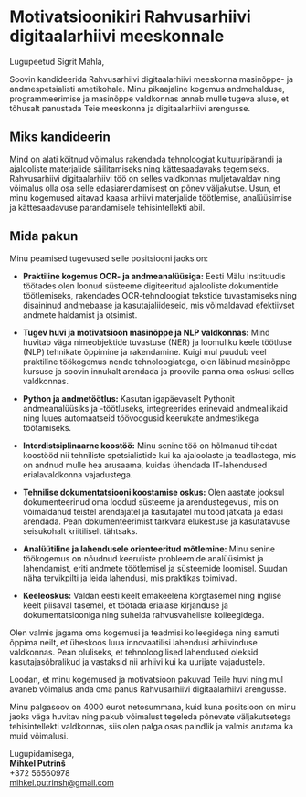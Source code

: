 # Motivatsioonikiri Rahvusarhiivi digitaalarhiivi meeskonnale

Lugupeetud Sigrit Mahla,

Soovin kandideerida Rahvusarhiivi digitaalarhiivi meeskonna masinõppe- ja andmespetsialisti ametikohale. Minu pikaajaline kogemus andmehalduse, programmeerimise ja masinõppe valdkonnas annab mulle tugeva aluse, et tõhusalt panustada Teie meeskonna ja digitaalarhiivi arengusse.

## Miks kandideerin

Mind on alati köitnud võimalus rakendada tehnoloogiat kultuuripärandi ja ajalooliste materjalide säilitamiseks ning kättesaadavaks tegemiseks. Rahvusarhiivi digitaalarhiivi töö on selles valdkonnas muljetavaldav ning võimalus olla osa selle edasiarendamisest on põnev väljakutse. Usun, et minu kogemused aitavad kaasa arhiivi materjalide töötlemise, analüüsimise ja kättesaadavuse parandamisele tehisintellekti abil.

## Mida pakun

Minu peamised tugevused selle positsiooni jaoks on:

- **Praktiline kogemus OCR- ja andmeanalüüsiga:** Eesti Mälu Instituudis töötades olen loonud süsteeme digiteeritud ajalooliste dokumentide töötlemiseks, rakendades OCR-tehnoloogiat tekstide tuvastamiseks ning disaininud andmebaase ja kasutajaliideseid, mis võimaldavad efektiivset andmete haldamist ja otsimist.

- **Tugev huvi ja motivatsioon masinõppe ja NLP valdkonnas:** Mind huvitab väga nimeobjektide tuvastuse (NER) ja loomuliku keele töötluse (NLP) tehnikate õppimine ja rakendamine. Kuigi mul puudub veel praktiline töökogemus nende tehnoloogiatega, olen läbinud masinõppe kursuse ja soovin innukalt arendada ja proovile panna oma oskusi selles valdkonnas.

- **Python ja andmetöötlus:** Kasutan igapäevaselt Pythonit andmeanalüüsiks ja -töötluseks, integreerides erinevaid andmeallikaid ning luues automaatseid töövoogusid keerukate andmestikega töötamiseks.

- **Interdistsiplinaarne koostöö:** Minu senine töö on hõlmanud tihedat koostööd nii tehniliste spetsialistide kui ka ajaloolaste ja teadlastega, mis on andnud mulle hea arusaama, kuidas ühendada IT-lahendused erialavaldkonna vajadustega.

- **Tehnilise dokumentatsiooni koostamise oskus:** Olen aastate jooksul dokumenteerinud oma loodud süsteeme ja arendustegevusi, mis on võimaldanud teistel arendajatel ja kasutajatel mu tööd jätkata ja edasi arendada. Pean dokumenteerimist tarkvara elukestuse ja kasutatavuse seisukohalt kriitiliselt tähtsaks.

- **Analüütiline ja lahendusele orienteeritud mõtlemine:** Minu senine töökogemus on nõudnud keeruliste probleemide analüüsimist ja lahendamist, eriti andmete töötlemisel ja süsteemide loomisel. Suudan näha tervikpilti ja leida lahendusi, mis praktikas toimivad.

- **Keeleoskus:** Valdan eesti keelt emakeelena kõrgtasemel ning inglise keelt piisaval tasemel, et töötada erialase kirjanduse ja dokumentatsiooniga ning suhelda rahvusvaheliste kolleegidega.

Olen valmis jagama oma kogemusi ja teadmisi kolleegidega ning samuti õppima neilt, et üheskoos luua innovaatilisi lahendusi arhiivinduse valdkonnas. Pean oluliseks, et tehnoloogilised lahendused oleksid kasutajasõbralikud ja vastaksid nii arhiivi kui ka uurijate vajadustele.

Loodan, et minu kogemused ja motivatsioon pakuvad Teile huvi ning mul avaneb võimalus anda oma panus Rahvusarhiivi digitaalarhiivi arengusse.

Minu palgasoov on 4000 eurot netosummana, kuid kuna positsioon on minu jaoks väga huvitav ning pakub võimalust tegeleda põnevate väljakutsetega tehisintellekti valdkonnas, siis olen palga osas paindlik ja valmis arutama ka muid võimalusi.

Lugupidamisega,  
**Mihkel Putrinš**  
+372 56560978  
[mihkel.putrinsh@gmail.com](mailto:mihkel.putrinsh@gmail.com)
